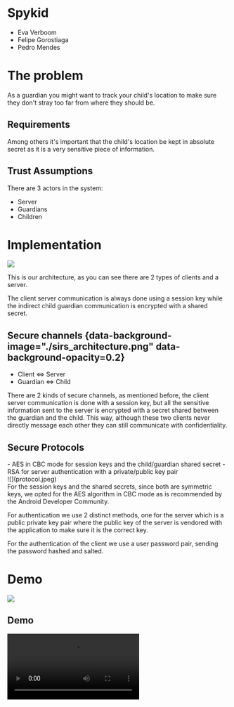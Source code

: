 # Spykid

- Eva Verboom
- Felipe Gorostiaga
- Pedro Mendes

# The problem

As a guardian you might want to track your child's location to make sure they
don't stray too far from where they should be.

## Requirements

Among others it's important that the child's location be kept in absolute secret
as it is a very sensitive piece of information.

## Trust Assumptions

There are 3 actors in the system:

- Server
- Guardians
- Children

<div class="notes">

</div>

# Implementation

![](./sirs_architecture.png)

<div class="notes">
This is our architecture, as you can see there are 2 types of clients and a
server.

The client server communication is always done using a session key while the
indirect child guardian communication is encrypted with a shared secret.
</div>

## Secure channels {data-background-image="./sirs_architecture.png" data-background-opacity=0.2}

- Client ⇔ Server
- Guardian ⇔ Child

<div class="notes">
There are 2 kinds of secure channels, as mentioned before, the client server
communication is done with a session key, but all the sensitive information sent
to the server is encrypted with a secret shared between the guardian and the
child. This way, although these two clients never directly message each other
they can still communicate with confidentiality.
</div>

## Secure Protocols

<div style="flex">
<div>
- AES in CBC mode for session keys and the child/guardian shared secret
- RSA for server authentication with a private/public key pair
</div>
![](protocol.jpeg)
</div>

<div class="notes">
For the session keys and the shared secrets, since both are symmetric keys, we
opted for the AES algorithm in CBC mode as is recommended by the Android
Developer Community.

For authentication we use 2 distinct methods, one for the server which is a
public private key pair where the public key of the server is vendored with the
application to make sure it is the correct key.

For the authentication of the client we use a user password pair, sending the
password hashed and salted.
</div>

# Demo

![](./app_use.jpeg)

## Demo

<video data-autoplay src="sirs_demo.mp4"></video>
